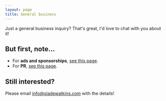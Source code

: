 ```yaml
---
layout: page
title: General business
---
```


Just a general business inquiry? That's great, I'd love to chat with you about it!

## But first, note...
- For **ads and sponsorships**, [see this page](/contact/ads/).
- For **PR**, [see this page](/contact/pr/).

## Still interested?
Please email [info@sladewatkins.com](mailto:info@sladewatkins.com) with the details!